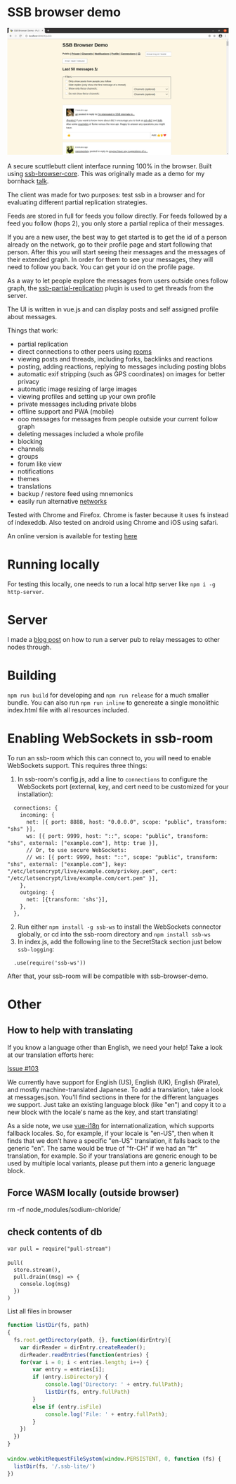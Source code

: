 # SSB browser demo

![Screenshot of ssb browser demo][screenshot]

A secure scuttlebutt client interface running 100% in the browser. Built using
[ssb-browser-core]. This was originally made as a demo for my bornhack
[talk][bornhack-talk].

The client was made for two purposes: test ssb in a browser and for
evaluating different partial replication strategies.

Feeds are stored in full for feeds you follow directly. For feeds
followed by a feed you follow (hops 2), you only store a partial
replica of their messages.

If you are a new user, the best way to get started is to get the id of
a person already on the network, go to their profile page and start
following that person. After this you will start seeing their messages
and the messages of their extended graph. In order for them to see
your messages, they will need to follow you back. You can get your id
on the profile page.

As a way to let people explore the messages from users outside ones
follow graph, the [ssb-partial-replication] plugin is used to get
threads from the server. 

The UI is written in vue.js and can display posts and self assigned
profile about messages.

Things that work:
 - partial replication
 - direct connections to other peers using [rooms]
 - viewing posts and threads, including forks, backlinks and reactions
 - posting, adding reactions, replying to messages including posting blobs
 - automatic exif stripping (such as GPS coordinates) on images for better privacy
 - automatic image resizing of large images
 - viewing profiles and setting up your own profile
 - private messages including private blobs
 - offline support and PWA (mobile)
 - ooo messages for messages from people outside your current follow graph
 - deleting messages included a whole profile
 - blocking
 - channels
 - groups
 - forum like view
 - notifications
 - themes
 - translations
 - backup / restore feed using mnemonics
 - easily run alternative [networks][pub-setup]

Tested with Chrome and Firefox. Chrome is faster because it uses fs
instead of indexeddb. Also tested on android using Chrome and iOS
using safari.

An online version is available for testing [here][test-server]

# Running locally

For testing this locally, one needs to run a local http server like
`npm i -g http-server`.

# Server

I made a [blog post][pub-setup] on how to run a server pub to relay messages to other nodes through.

# Building

`npm run build` for developing and `npm run release` for a much smaller bundle.  You can also run `npm run inline` to genereate a single monolithic index.html file with all resources included.

# Enabling WebSockets in ssb-room

To run an ssb-room which this can connect to, you will need to enable WebSockets support.  This requires three things:

1. In ssb-room's config.js, add a line to `connections` to configure the WebSockets port (external, key, and cert need to be customized for your installation):
```
  connections: {
    incoming: {
      net: [{ port: 8888, host: "0.0.0.0", scope: "public", transform: "shs" }],
      ws: [{ port: 9999, host: "::", scope: "public", transform: "shs", external: ["example.com"], http: true }],
      // Or, to use secure WebSockets:
      // ws: [{ port: 9999, host: "::", scope: "public", transform: "shs", external: ["example.com"], key: "/etc/letsencrypt/live/example.com/privkey.pem", cert: "/etc/letsencrypt/live/example.com/cert.pem" }],
    },
    outgoing: {
      net: [{transform: 'shs'}],
    },
  },
```
2. Run either `npm install -g ssb-ws` to install the WebSockets connector globally, or cd into the ssb-room directory and `npm install ssb-ws`
3. In index.js, add the following line to the SecretStack section just below `ssb-logging`:
```
  .use(require('ssb-ws'))
```

After that, your ssb-room will be compatible with ssb-browser-demo.

# Other

## How to help with translating

If you know a language other than English, we need your help!  Take a look at our translation efforts here:

[Issue #103](https://github.com/arj03/ssb-browser-demo/issues/103)

We currently have support for English (US), English (UK), English (Pirate), and mostly machine-translated Japanese.  To add a translation, take a look at messages.json.  You'll find sections in there for the different languages we support.  Just take an existing language block (like "en") and copy it to a new block with the locale's name as the key, and start translating!

As a side note, we use [vue-i18n](https://github.com/kazupon/vue-i18n) for internationalization, which supports fallback locales.  So, for example, if your locale is "en-US", then when it finds that we don't have a specific "en-US" translation, it falls back to the generic "en".  The same would be true of "fr-CH" if we had an "fr" translation, for example.  So if your translations are generic enough to be used by multiple local variants, please put them into a generic language block.

## Force WASM locally (outside browser)

rm -rf node_modules/sodium-chloride/

## check contents of db

```
var pull = require("pull-stream")

pull(
  store.stream(),
  pull.drain((msg) => {
    console.log(msg)
  })
)
```

List all files in browser

``` javascript
function listDir(fs, path)
{
  fs.root.getDirectory(path, {}, function(dirEntry){
    var dirReader = dirEntry.createReader();
    dirReader.readEntries(function(entries) {
    for(var i = 0; i < entries.length; i++) {
        var entry = entries[i];
        if (entry.isDirectory) {
            console.log('Directory: ' + entry.fullPath);
            listDir(fs, entry.fullPath)
        }
        else if (entry.isFile)
            console.log('File: ' + entry.fullPath);
        }
    })
  })
}

window.webkitRequestFileSystem(window.PERSISTENT, 0, function (fs) {
  listDir(fs, '/.ssb-lite/')
})
```

[screenshot]: assets/screenshot.jpg
[ssb-browser-core]: https://github.com/arj03/ssb-browser-core
[bornhack-talk]: https://people.iola.dk/arj/2019/08/11/bornhack-talk/
[ssb-partial-replication]: https://github.com/arj03/ssb-partial-replication
[ssb-peer-invites]: https://github.com/ssbc/ssb-peer-invites
[test-server]: https://between-two-worlds.dk/browser.html
[pub-setup]: https://people.iola.dk/arj/2020/03/04/how-to-setup-a-pub-for-ssb-browser/
[rooms]: https://github.com/staltz/ssb-room
